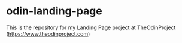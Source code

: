 # odin-landing-page
This is the repository for my Landing Page project at TheOdinProject (https://www.theodinproject.com)

